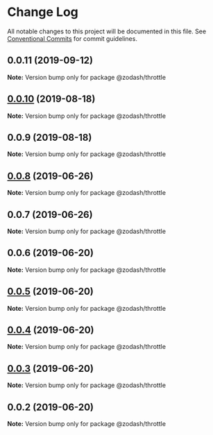 # Change Log

All notable changes to this project will be documented in this file.
See [Conventional Commits](https://conventionalcommits.org) for commit guidelines.

## 0.0.11 (2019-09-12)

**Note:** Version bump only for package @zodash/throttle





## [0.0.10](https://github.com/zcorky/zodash/compare/@zodash/throttle@0.0.9...@zodash/throttle@0.0.10) (2019-08-18)

**Note:** Version bump only for package @zodash/throttle





## 0.0.9 (2019-08-18)

**Note:** Version bump only for package @zodash/throttle





## [0.0.8](https://github.com/zcorky/zodash/compare/@zodash/throttle@0.0.7...@zodash/throttle@0.0.8) (2019-06-26)

**Note:** Version bump only for package @zodash/throttle





## 0.0.7 (2019-06-26)

**Note:** Version bump only for package @zodash/throttle





## 0.0.6 (2019-06-20)

**Note:** Version bump only for package @zodash/throttle





## [0.0.5](https://github.com/zcorky/zodash/compare/@zodash/throttle@0.0.4...@zodash/throttle@0.0.5) (2019-06-20)

**Note:** Version bump only for package @zodash/throttle





## [0.0.4](https://github.com/zcorky/zodash/compare/@zodash/throttle@0.0.3...@zodash/throttle@0.0.4) (2019-06-20)

**Note:** Version bump only for package @zodash/throttle





## [0.0.3](https://github.com/zcorky/zodash/compare/@zodash/throttle@0.0.2...@zodash/throttle@0.0.3) (2019-06-20)

**Note:** Version bump only for package @zodash/throttle





## 0.0.2 (2019-06-20)

**Note:** Version bump only for package @zodash/throttle
